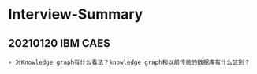 # Interview-Summary

## 20210120  IBM CAES
```
+ 对Knowledge graph有什么看法？knowledge graph和以前传统的数据库有什么区别？
```
